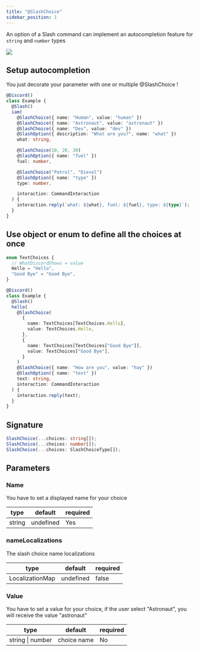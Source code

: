 ```yaml
---
title: "@SlashChoice"
sidebar_position: 1
---
```


An option of a Slash command can implement an autocompletion feature for `string` and `number` types

![](../../../../../../static/img/choices.png)

## Setup autocompletion

You just decorate your parameter with one or multiple @SlashChoice !

```ts
@Discord()
class Example {
  @Slash()
  iam(
    @SlashChoice({ name: "Human", value: "human" })
    @SlashChoice({ name: "Astronaut", value: "astronaut" })
    @SlashChoice({ name: "Dev", value: "dev" })
    @SlashOption({ description: "What are you?", name: "what" })
    what: string,

    @SlashChoice(10, 20, 30)
    @SlashOption({ name: "fuel" })
    fuel: number,

    @SlashChoice("Patrol", "Diesel")
    @SlashOption({ name: "type" })
    type: number,

    interaction: CommandInteraction
  ) {
    interaction.reply(`what: ${what}, fuel: ${fuel}, type: ${type}`);
  }
}
```

## Use object or enum to define all the choices at once

```ts
enum TextChoices {
  // WhatDiscordShows = value
  Hello = "Hello",
  "Good Bye" = "Good Bye",
}

@Discord()
class Example {
  @Slash()
  hello(
    @SlashChoice(
      {
        name: TextChoices[TextChoices.Hello],
        value: TextChoices.Hello,
      },
      {
        name: TextChoices[TextChoices["Good Bye"]],
        value: TextChoices["Good Bye"],
      }
    )
    @SlashChoice({ name: "How are you", value: "hay" })
    @SlashOption({ name: "text" })
    text: string,
    interaction: CommandInteraction
  ) {
    interaction.reply(text);
  }
}
```

## Signature

```ts
SlashChoice(...choices: string[]);
SlashChoice(...choices: number[]);
SlashChoice(...choices: SlashChoiceType[]);
```

## Parameters

### Name

You have to set a displayed name for your choice

| type   | default   | required |
| ------ | --------- | -------- |
| string | undefined | Yes      |

### nameLocalizations

The slash choice name localizations

| type            | default   | required |
| --------------- | --------- | -------- |
| LocalizationMap | undefined | false    |

### Value

You have to set a value for your choice, if the user select "Astronaut", you will receive the value "astronaut"

| type             | default     | required |
| ---------------- | ----------- | -------- |
| string \| number | choice name | No       |
